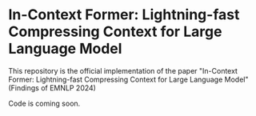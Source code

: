 # In-Context Former: Lightning-fast Compressing Context for Large Language Model
This repository is the official implementation of the paper "In-Context Former: Lightning-fast Compressing Context for Large Language Model" (Findings of EMNLP 2024)

Code is coming soon.

